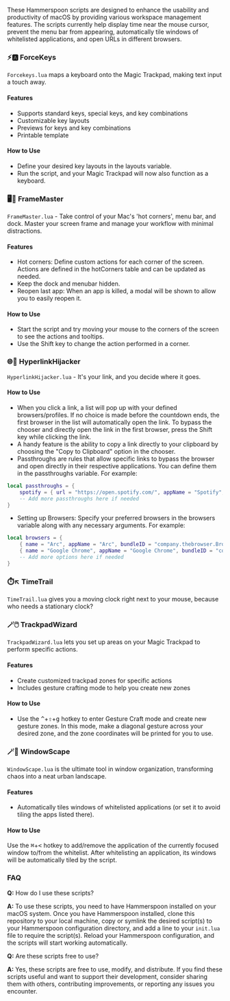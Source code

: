 These Hammerspoon scripts are designed to enhance the usability and productivity of macOS by providing various workspace management features. The scripts currently help display time near the mouse cursor, prevent the menu bar from appearing, automatically tile windows of whitelisted applications, and open URLs in different browsers.

### ⚡🅰️ ForceKeys
`Forcekeys.lua` maps a keyboard onto the Magic Trackpad, making text input a touch away.

#### Features
- Supports standard keys, special keys, and key combinations
- Customizable key layouts
- Previews for keys and key combinations
- Printable template
  
#### How to Use
- Define your desired key layouts in the layouts variable.
- Run the script, and your Magic Trackpad will now also function as a keyboard.

### 🖥️🐙 FrameMaster
`FrameMaster.lua` - Take control of your Mac's 'hot corners', menu bar, and dock. Master your screen frame and manage your workflow with minimal distractions.

#### Features
- Hot corners: Define custom actions for each corner of the screen. Actions are defined in the hotCorners table and can be updated as needed.
- Keep the dock and menubar hidden.
- Reopen last app: When an app is killed, a modal will be shown to allow you to easily reopen it.

#### How to Use
- Start the script and try moving your mouse to the corners of the screen to see the actions and tooltips.
- Use the Shift key to change the action performed in a corner.

### 🌐🔀 HyperlinkHijacker
`HyperlinkHijacker.lua` - It's your link, and you decide where it goes. 

#### How to Use
- When you click a link, a list will pop up with your defined browsers/profiles. If no choice is made before the countdown ends, the first browser in the list will automatically open the link. To bypass the chooser and directly open the link in the first browser, press the Shift key while clicking the link.
- A handy feature is the ability to copy a link directly to your clipboard by choosing the "Copy to Clipboard" option in the chooser.
- Passthroughs are rules that allow specific links to bypass the browser and open directly in their respective applications. You can define them in the passthroughs variable. For example:
```lua
local passthroughs = {
    spotify = { url = "https://open.spotify.com/", appName = "Spotify", bundleID = "com.spotify.client" },
    -- Add more passthroughs here if needed
}
```
- Setting up Browsers: Specify your preferred browsers in the browsers variable along with any necessary arguments. For example:
```lua
local browsers = {
    { name = "Arc", appName = "Arc", bundleID = "company.thebrowser.Browser", args = {""} },
    { name = "Google Chrome", appName = "Google Chrome", bundleID = "com.google.Chrome", args = {""} },
    -- Add more options here if needed
}
```

### ⏱️↖️ TimeTrail
`TimeTrail.lua` gives you a moving clock right next to your mouse, because who needs a stationary clock?

### 🪄🖱️ TrackpadWizard
`TrackpadWizard.lua` lets you set up areas on your Magic Trackpad to perform specific actions.

#### Features
- Create customized trackpad zones for specific actions
- Includes gesture crafting mode to help you create new zones

#### How to Use
- Use the <kbd>^</kbd>+<kbd>⇧</kbd>+<kbd>g</kbd> hotkey to enter Gesture Craft mode and create new gesture zones. In this mode, make a diagonal gesture across your desired zone, and the zone coordinates will be printed for you to use.

### 🪄🌇 WindowScape
`WindowScape.lua` is the ultimate tool in window organization, transforming chaos into a neat urban landscape.

#### Features
- Automatically tiles windows of whitelisted applications (or set it to avoid tiling the apps listed there).

#### How to Use
Use the <kbd>⌘</kbd>+<kbd><</kbd> hotkey to add/remove the application of the currently focused window to/from the whitelist.
After whitelisting an application, its windows will be automatically tiled by the script.

### FAQ

**Q:** How do I use these scripts?

**A:** To use these scripts, you need to have Hammerspoon installed on your macOS system. Once you have Hammerspoon installed, clone this repository to your local machine, copy or symlink the desired script(s) to your Hammerspoon configuration directory, and add a line to your `init.lua` file to require the script(s). Reload your Hammerspoon configuration, and the scripts will start working automatically.

**Q:** Are these scripts free to use?

**A:** Yes, these scripts are free to use, modify, and distribute. If you find these scripts useful and want to support their development, consider sharing them with others, contributing improvements, or reporting any issues you encounter.

